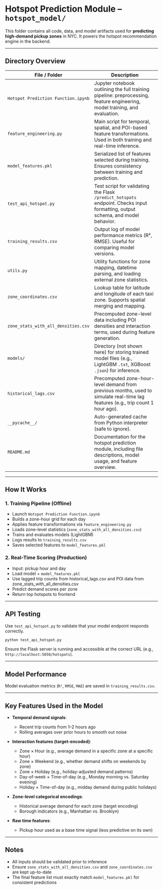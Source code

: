 # Hotspot Prediction Module – `hotspot_model/`

This folder contains all code, data, and model artifacts used for **predicting high-demand pickup zones** in NYC. It powers the hotspot recommendation engine in the backend.

---

## Directory Overview

| File / Folder                         | Description                                                                                      |
|--------------------------------------|--------------------------------------------------------------------------------------------------|
| `Hotspot Prediction Function.ipynb`  | Jupyter notebook outlining the full training pipeline: preprocessing, feature engineering, model training, and evaluation. |
| `feature_engineering.py`             | Main script for temporal, spatial, and POI-based feature transformations. Used in both training and real-time inference. |
| `model_features.pkl`                 | Serialized list of features selected during training. Ensures consistency between training and prediction. |
| `test_api_hotspot.py`                | Test script for validating the Flask `/predict_hotspots` endpoint. Checks input formatting, output schema, and model behavior. |
| `training_results.csv`               | Output log of model performance metrics (R², RMSE). Useful for comparing model versions. |
| `utils.py`                           | Utility functions for zone mapping, datetime parsing, and loading external zone statistics. |
| `zone_coordinates.csv`               | Lookup table for latitude and longitude of each taxi zone. Supports spatial merging and mapping. |
| `zone_stats_with_all_densities.csv`  | Precomputed zone-level data including POI densities and interaction terms, used during feature generation. |
| `models/`                            | Directory (not shown here) for storing trained model files (e.g., LightGBM `.txt`, XGBoost `.json`) for inference. |
| `historical_lags.csv`                       | 	Precomputed zone-hour-level demand from previous months, used to simulate real-time lag features (e.g., trip count 1 hour ago). |
| `__pycache__/`                       | Auto-generated cache from Python interpreter (safe to ignore). |
| `README.md`                       | Documentation for the hotspot prediction module, including file descriptions, model usage, and feature overview.  |

---

## How It Works

### 1. Training Pipeline (Offline)

- Launch `Hotspot Prediction Function.ipynb`
- Builds a zone-hour grid for each day
- Applies feature transformations via `feature_engineering.py`
- Loads zone-level statistics (`zone_stats_with_all_densities.csv`)
- Trains and evaluates models (LightGBM)
- Logs results to `training_results.csv`
- Saves selected features to `model_features.pkl`

### 2. Real-Time Scoring (Production)

- Input: pickup hour and day
- Load model + `model_features.pkl`
- Use lagged trip counts from historical_lags.csv and POI data from zone_stats_with_all_densities.csv
- Predict demand scores per zone
- Return top hotspots to frontend

---

## API Testing

Use `test_api_hotspot.py` to validate that your model endpoint responds correctly.

```bash
python test_api_hotspot.py
```
Ensure the Flask server is running and accessible at the correct URL (e.g., `http://localhost:5050/hotspots`).

---

## Model Performance

Model evaluation metrics (`R²`, `RMSE`, `MAE`) are saved in `training_results.csv`.  

---

## Key Features Used in the Model

- **Temporal demand signals**:
  - Recent trip counts from 1–2 hours ago
  - Rolling averages over prior hours to smooth out noise

- **Interaction features (target-encoded)**:
  - Zone × Hour (e.g., average demand in a specific zone at a specific hour)
  - Zone × Weekend (e.g., whether demand shifts on weekends by zone)
  - Zone × Holiday (e.g., holiday-adjusted demand patterns)
  - Day-of-week × Time-of-day (e.g., Monday morning vs. Saturday evening)
  - Holiday × Time-of-day (e.g., midday demand during public holidays)

- **Zone-level categorical encodings**:
  - Historical average demand for each zone (target encoding)
  - Borough indicators (e.g., Manhattan vs. Brooklyn)

- **Raw time features**:
  - Pickup hour used as a base time signal (less predictive on its own)

---

## Notes

- All inputs should be validated prior to inference
- Ensure `zone_stats_with_all_densities.csv` and `zone_coordinates.csv` are kept up-to-date
- The final feature list must exactly match `model_features.pkl` for consistent predictions

